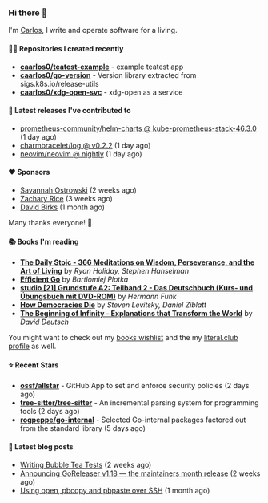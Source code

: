 ### Hi there 👋

I'm [Carlos](https://caarlos0.dev), I write and operate software for a living.

#### 👨‍💻 Repositories I created recently
- **[caarlos0/teatest-example](https://github.com/caarlos0/teatest-example)** - example teatest app
- **[caarlos0/go-version](https://github.com/caarlos0/go-version)** - Version library extracted from sigs.k8s.io/release-utils
- **[caarlos0/xdg-open-svc](https://github.com/caarlos0/xdg-open-svc)** - xdg-open as a service

#### 🚀 Latest releases I've contributed to


- [prometheus-community/helm-charts @ kube-prometheus-stack-46.3.0](https://github.com/prometheus-community/helm-charts/releases/tag/kube-prometheus-stack-46.3.0) (1 day ago)
- [charmbracelet/log @ v0.2.2](https://github.com/charmbracelet/log/releases/tag/v0.2.2) (1 day ago)
- [neovim/neovim @ nightly](https://github.com/neovim/neovim/releases/tag/nightly) (1 day ago)

#### ❤️ Sponsors
- [Savannah Ostrowski](https://github.com/savannahostrowski) (2 weeks ago)
- [Zachary Rice](https://github.com/zricethezav) (3 weeks ago)
- [David Birks](https://github.com/dbirks) (1 month ago)

Many thanks everyone! 🙏

#### 📚 Books I'm reading
- **[The Daily Stoic - 366 Meditations on Wisdom, Perseverance, and the Art of Living](https://literal.club/caarlos0/book/the-daily-stoic-lbfbd)** by _Ryan Holiday, Stephen Hanselman_
- **[Efficient Go](https://literal.club/caarlos0/book/bartlomiej-plotka-efficient-go-h2xgm)** by _Bartlomiej Plotka_
- **[studio [21] Grundstufe A2: Teilband 2 - Das Deutschbuch (Kurs- und Übungsbuch mit DVD-ROM)](https://literal.club/caarlos0/book/hermann-funk-studio-21-grundstufe-a2-teilband-2-das-deutschbuch-kurs-und-ubungsbuch-mit-dvd-rom-9zuoy)** by _Hermann Funk_
- **[How Democracies Die](https://literal.club/caarlos0/book/how-democracies-die-5395k)** by _Steven Levitsky, Daniel Ziblatt_
- **[The Beginning of Infinity - Explanations that Transform the World](https://literal.club/caarlos0/book/david-deutsch-the-beginning-of-infinity-ph286)** by _David Deutsch_

You might want to check out my [books
wishlist](https://www.amazon.com.br/hz/wishlist/ls/EB8P7VS717SV) and the my
[literal.club profile](https://literal.club/caarlos0) as well.

#### ⭐ Recent Stars
- **[ossf/allstar](https://github.com/ossf/allstar)** - GitHub App to set and enforce security policies (2 days ago)
- **[tree-sitter/tree-sitter](https://github.com/tree-sitter/tree-sitter)** - An incremental parsing system for programming tools (2 days ago)
- **[rogpeppe/go-internal](https://github.com/rogpeppe/go-internal)** - Selected Go-internal packages factored out from the standard library (5 days ago)

#### 📄 Latest blog posts
- [Writing Bubble Tea Tests](https://carlosbecker.com/posts/teatest/) (2 weeks ago)
- [Announcing GoReleaser v1.18 — the maintainers month release](https://carlosbecker.com/posts/goreleaser-v1.18/) (2 weeks ago)
- [Using open, pbcopy and pbpaste over SSH](https://carlosbecker.com/posts/pbcopy-pbpaste-open-ssh/) (1 month ago)
